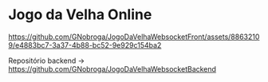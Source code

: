 # Jogo da Velha Online


https://github.com/GNobroga/JogoDaVelhaWebsocketFront/assets/88632109/e4883bc7-3a37-4b88-bc52-9e929c154ba2


 Repositório backend -> https://github.com/GNobroga/JogoDaVelhaWebsocketBackend
